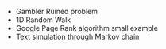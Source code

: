 - Gambler Ruined problem
- 1D Random Walk
- Google Page Rank algorithm small example
- Text simulation through Markov chain

